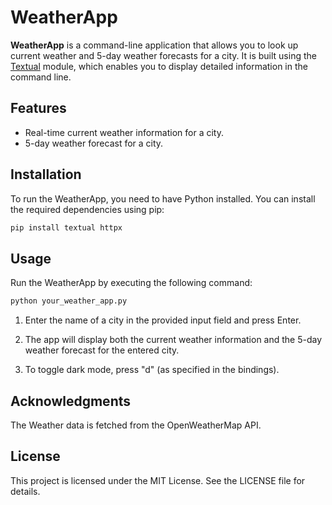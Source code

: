 # WeatherApp

**WeatherApp** is a command-line application that allows you to look up current weather and 5-day weather forecasts for a city. It is built using the [Textual](https://pypi.org/project/textual/) module, which enables you to display detailed information in the command line.

## Features

- Real-time current weather information for a city.
- 5-day weather forecast for a city.

## Installation

To run the WeatherApp, you need to have Python installed. You can install the required dependencies using pip:

```bash
pip install textual httpx
```

## Usage

Run the WeatherApp by executing the following command:
```bash
python your_weather_app.py
```

1) Enter the name of a city in the provided input field and press Enter.

2) The app will display both the current weather information and the 5-day weather forecast for the entered city.

3) To toggle dark mode, press "d" (as specified in the bindings).

## Acknowledgments

The Weather data is fetched from the OpenWeatherMap API.

## License

This project is licensed under the MIT License. See the LICENSE file for details.
 
